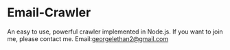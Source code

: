 # Email-Crawler
An easy to use, powerful crawler implemented in Node.js. 
If you want to join me, please contact me.
Email:georgelethan2@gmail.com
